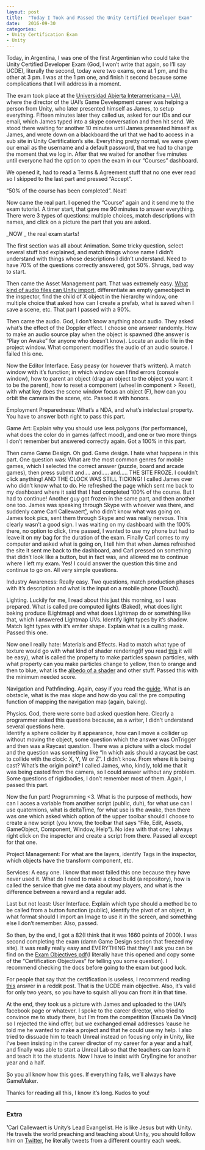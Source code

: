 ```yaml
---
layout: post
title:  "Today I Took and Passed the Unity Certified Developer Exam"
date:   2016-09-30
categories: 
- Unity Certification Exam
- Unity
---
```

Today, in Argentina, I was one of the first Argentinian who could take the Unity Certified Developer Exam (God, I won’t write that again, so I’ll say UCDE), literally the second, today were two exams, one at 1 pm, and the other at 3 pm. I was at the 1 pm one, and finish it second because some complications that I will address in a moment.

The exam took place at the [Universidad Abierta Interamericana – UAI](http://www.uai.edu.ar/), where the director of the UAI’s Game Develepment career was helping a person from Unity, who later presented himself as James, to setup everything. Fifteen minutes later they called us, asked for our IDs and our email, which James typed into a skype conversation and then hit send. We stood there waiting for another 10 minutes until James presented himself as James, and wrote down on a blackboard the url that we had to access in a sub site in Unity Certification’s site. Everything pretty normal, we were given our email as the username and a default password, that we had to change the moment that we log in. After that we waited for another five minutes until everyone had the option to open the exam in our “Courses” dashboard.

We opened it, had to read a Terms & Agreement stuff that no one ever read so I skipped to the last part and pressed “Accept”.

“50% of the course has been completed”. Neat!

Now came the real part. I opened the “Course” again and it send me to the exam tutorial. A timer start, that gave me 90 minutes to answer everything. There were 3 types of questions: multiple choices, match descriptions with names, and click on a picture the part that you are asked.

_NOW _ the real exam starts!

The first section was all about Animation. Some tricky question, select several stuff bad explained, and match things whose name I didn’t understand with things whose descriptions I didn’t understand. Need to have 70% of the questions correctly answered, got 50%. Shrugs, bad way to start.

Then came the Asset Management part. That was extremely easy. [What kind of audio files can Unity import](https://docs.unity3d.com/Manual/AudioFiles.html), differentiate an empty gameobject in the inspector, find the child of X object in the hierarchy window, one multiple choice that asked how can I create a prefab, what is saved when I save a scene, etc. That part I passed with a 90%.

Then came the audio. God, I don’t know anything about audio. They asked what’s the effect of the Doppler effect. I choose one answer randomly. How to make an audio source play when the object is spawned (the answer is “Play on Awake” for anyone who doesn’t know). Locate an audio file in the project window. What component modifies the audio of an audio source. I failed this one.

Now the Editor Interface. Easy peasy (or however that’s written). A match window with it’s function; in which window can I find errors (console window), how to parent an object (drag an object to the object you want it to be the parent), how to reset a component (wheel in component &gt; Reset), with what key does the scene window focus an object (F), how can you orbit the camera in the scene, etc. Passed it with honors.

Employment Preparedness: What’s a NDA, and what’s intelectual property. You have to answer both right to pass this part.

Game Art: Explain why you should use less polygons (for performance), what does the color do in games (affect mood), and one or two more things I don’t remember but answered correctly again. Got a 100% in this part.

Then came Game Design. Oh god. Game design. I hate what happens in this part. One question was: What are the most common genres for mobile games, which I selected the correct answer (puzzle, board and arcade games), then press submit and…. and….. and….. THE SITE FROZE. I couldn’t click anything! AND THE CLOCK WAS STILL TICKING! I called James over who didn’t know what to do. He refreshed the page which sent me back to my dashboard where it said that I had completed 100% of the course. But I had to continue! Another guy got frozen in the same part, and then another one too. James was speaking through Skype with whoever was there, and suddenly came Carl Callewaert[¹](#extra), who didn’t know what was going on. James took pics, sent them through Skype and was really nervous. This clearly wasn’t a good sign. I was waiting on my dashboard with the 100% there, no option to click, time passed, I wanted to use my phone but had to leave it on my bag for the duration of the exam. Finally Carl comes to my computer and asked what is going on, I tell him that when James refreshed the site it sent me back to the dashboard, and Carl pressed on something that didn’t look like a button, but in fact was, and allowed me to continue where I left my exam. Yes! I could answer the question this time and continue to go on. All very simple questions.

Industry Awareness: Really easy. Two questions, match production phases with it’s description and what is the input on a mobile phone (Touch).

Lighting. Luckily for me, I read about this just this morning, so I was prepared. What is called pre computed lights (Baked), what does light baking produce (Lightmap) and what does Lightmap do or something like that, which I answered Lightmap UVs. Identify light types by it’s shadow. Match light types with it’s emiter shape. Explain what is a culling mask. Passed this one.

Now one I really hate: Materials and Effects. Had to match what type of texture would go with what kind of shader rendering(if you read [this](https://docs.unity3d.com/Manual/StandardShaderMaterialParameterRenderingMode.html) it will be easy), what is called the property to make particles spawn particles, with what property can you make particles change to yellow, then to orange and then to blue, what is the [albedo of a shader](https://docs.unity3d.com/Manual/StandardShaderMaterialParameterAlbedoColor.html) and other stuff. Passed this with the minimum needed score.

Navigation and Pathfinding. Again, easy if you read the [guide](https://docs.unity3d.com/Manual/class-NavMeshAgent.html). What is an obstacle, what is the max slope and how do you call the pre computing function of mapping the navigation map (again, baking).

Physics. God, there were some bad asked question here. Clearly a programmer asked this questions because, as a writer, I didn’t understand several questions here.  
Identify a sphere collider by it appearance, how can I move a collider up without moving the object, some question which the answer was OnTrigger and then was a Raycast question. There was a picture with a clock model and the question was something like “In which axis should a raycast be cast to collide with the clock: X, Y, W or Z”. I didn’t know. From where it is being cast? What’s the origin point? I called James, who, kindly, told me that it was being casted from the camera, so I could answer without any problem.  
Some questions of rigidbodies, I don’t remember most of them. Again, I passed this part.

Now the fun part! Programming &lt;3. What is the purpose of methods, how can I acces a variable from another script (public, duh), for what use can I use quaternions, what is deltaTime, for what use is the awake, then there was one which asked which option of the upper toolbar should I choose to create a new script (you know, the toolbar that says “File, Edit, Assets, GameObject, Component, Window, Help”). No idea with that one; I always right click on the inspector and create a script from there. Passed all except for that one.

Project Management: For what are the layers, identify Tags in the inspector, which objects have the transform component, etc.

Services: A easy one. I know that most failed this one because they have never used it. What do I need to make a cloud build (a repository), how is called the service that give me data about my players, and what is the difference between a reward and a regular add.

Last but not least: User Interface. Explain which type should a method be to be called from a button function (public), identify the pivot of an object, in what format should I import an Image to use it in the screen, and something else I don’t remember. Also, passed.

 

So then, by the end, I got a 82(I think that it was 1660 points of 2000). I was second completing the exam (damn Game Design section that freezed my site). It was really really easy and EVERYTHING that they’ll ask you can be find on the [Exam Objectives pdf](https://certification.unity.com/themes/certification/docs/unity-certified-developer-exam-objectives.pdf)(I literally have this opened and copy some of the “Certification Objectives” for telling you some question). I recommend checking the docs before going to the exam but good luck.

For people that say that the certification is useless, I recommend reading [this](https://www.reddit.com/r/Unity3D/comments/4fp2x3/last_weekend_i_took_and_passed_the_unity/d2b12hw) answer in a reddit post. That is the UCDE main objective. Also, it’s valid for only two years, so you have to squish all you can from it in that time.

 

At the end, they took us a picture with James and uploaded to the UAI’s facebook page or whatever. I spoke to the career director, who tried to convince me to study there, but I’m from the competition (Escuela Da Vinci) so I rejected the kind offer, but we exchanged email addresses ’cause he told me he wanted to make a project and that he could use my help. I also tried to dissuade him to teach Unreal instead on focusing only in Unity, like I’ve been insisting in the career director of my career for a year and a half, and finally was able to start a Unreal Lab so that the teachers can learn it and teach it to the students. Now I have to insist with CryEngine for another year and a half.

So you all know how this goes. If everything fails, we’ll always have GameMaker.

Thanks for reading all this, I know it’s long. Kudos to you!

 

* * *

### Extra
¹Carl Callewaert is Unity’s Lead Evangelist. He is like Jesus but with Unity. He travels the world preaching and teaching about Unity, you should follow him on [Twitter](https://twitter.com/carlunity), he literally tweets from a different country each week.